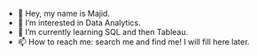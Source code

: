 - 👋 Hey, my name is Majid.
- 👀 I’m interested in Data Analytics.
- 🌱 I’m currently learning SQL and then Tableau.
- 📫 How to reach me: search me and find me! I will fill here later.

<!---
Majid-SHR/Majid-SHR is a ✨ special ✨ repository because its `README.md` (this file) appears on your GitHub profile.
You can click the Preview link to take a look at your changes.
--->
